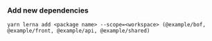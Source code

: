 ### Add new dependencies

```
yarn lerna add <package name> --scope=<workspace> (@example/bof, @example/front, @example/api, @example/shared)
```
